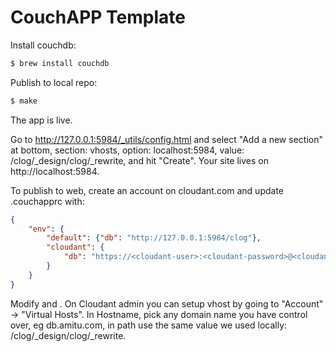# CouchAPP Template

Install couchdb:

```sh
$ brew install couchdb
```

Publish to local repo:

```sh
$ make
```

The app is live.

Go to http://127.0.0.1:5984/_utils/config.html and select "Add a 
new section" at bottom, section: vhosts, option: localhost:5984, value: 
/clog/\_design/clog/\_rewrite, and hit "Create". Your site lives on
http://localhost:5984.

To publish to web, create an account on cloudant.com and update .couchapprc with:

```json
{
	"env": {
		"default": {"db": "http://127.0.0.1:5984/clog"},
		"cloudant": {
			"db": "https://<cloudant-user>:<cloudant-password>@<cloudant-user>.cloudant.com/clog"
		}
	}
}
```

Modify <cloudant-user> and <cloudant-password>. On Cloudant admin you 
can setup vhost by going to "Account" -> "Virtual Hosts". In Hostname, 
pick any domain name you have control over, eg db.amitu.com, in path
use the same value we used locally: /clog/\_design/clog/\_rewrite. 
